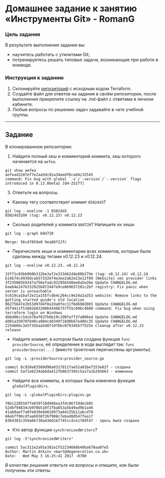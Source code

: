 # Домашнее задание к занятию «Инструменты Git» - RomanG

### Цель задания

В результате выполнения задания вы:

* научитесь работать с утилитами Git;
* потренируетесь решать типовые задачи, возникающие при работе в команде. 

### Инструкция к заданию

1. Склонируйте [репозиторий](https://github.com/hashicorp/terraform) с исходным кодом Terraform.
2. Создайте файл для ответов на задания в своём репозитории, после выполнения прикрепите ссылку на .md-файл с ответами в личном кабинете.
3. Любые вопросы по решению задач задавайте в чате учебной группы.

------

## Задание

В клонированном репозитории:

1. Найдите полный хеш и комментарий коммита, хеш которого начинается на `aefea`.
```
git show aefea
aefead2207ef7e2aa5dc81a34aedf0cad4c32545
command: Fix bug with global `-v`/`-version`/`--version` flags introduced in 0.13.0beta2 [GH-25277]
```
   
3. Ответьте на вопросы.

* Какому тегу соответствует коммит `85024d3`?
```
git log --oneline -1 85024d3
85024d3100 (tag: v0.12.23) v0.12.23
```

* Сколько родителей у коммита `b8d720`? Напишите их хеши.
```
git log --graph b8d720

Merge: 56cd7859e0 9ea88f22fc
```

* Перечислите хеши и комментарии всех коммитов, которые были сделаны между тегами  v0.12.23 и v0.12.24.
```
git log --oneline v0.12.23..v0.12.24

33ff1c03bb960b332be3af2e333462dde88b279e (tag: v0.12.24) v0.12.24
b14b74c4939dcab573326f4e3ee2a62e23e12f89 [Website] vmc provider links
3f235065b9347a758efadc92295b540ee0a5e26e Update CHANGELOG.md
6ae64e247b332925b872447e9ce869657281c2bf registry: Fix panic when server is unreachable
5c619ca1baf2e21a155fcdb4c264cc9e24a2a353 website: Remove links to the getting started guide's old location
06275647e2b53d97d4f0a19a0fec11f6d69820b5 Update CHANGELOG.md
d5f9411f5108260320064349b757f55c09bc4b80 command: Fix bug when using terraform login on Windows
4b6d06cc5dcb78af637bbb19c198faff37a066ed Update CHANGELOG.md
dd01a35078f040ca984cdd349f18d0b67e486c35 Update CHANGELOG.md
225466bc3e5f35baa5d07197bbc079345b77525e Cleanup after v0.12.23 release
```

* Найдите коммит, в котором была создана функция `func providerSource`, её определение в коде выглядит так: `func providerSource(...)` (вместо троеточия перечислены аргументы).
```
git log -L :providerSource:provider_source.go

commit 8c928e83589d90a031f811fae52a81be7153e82f - создана
commit 5af1e6234ab6da412fb8637393c5a17a1b293663 - изменена
```

* Найдите все коммиты, в которых была изменена функция `globalPluginDirs`.
```
git log -L :globalPluginDirs:plugins.go

78b12205587fe839f10d946ea3fdc06719decb05
52dbf94834cb970b510f2fba853a5b49ad9b1a46
41ab0aef7a0fe030e84018973a64135b11abcd70
66ebff90cdfaa6938f26f908c7ebad8d547fea17
8364383c359a6b738a436d1b7745ccdce178df47 - здесь была создана
```

* Кто автор функции `synchronizedWriters`?
```
git log -S"synchronizedWriters"

commit 5ac311e2a91e381e2f52234668b49ba670aa0fe5
Author: Martin Atkins <mart@degeneration.co.uk>
Date:   Wed May 3 16:25:41 2017 -0700
```

*В качестве решения ответьте на вопросы и опишите, как были получены эти ответы.*
